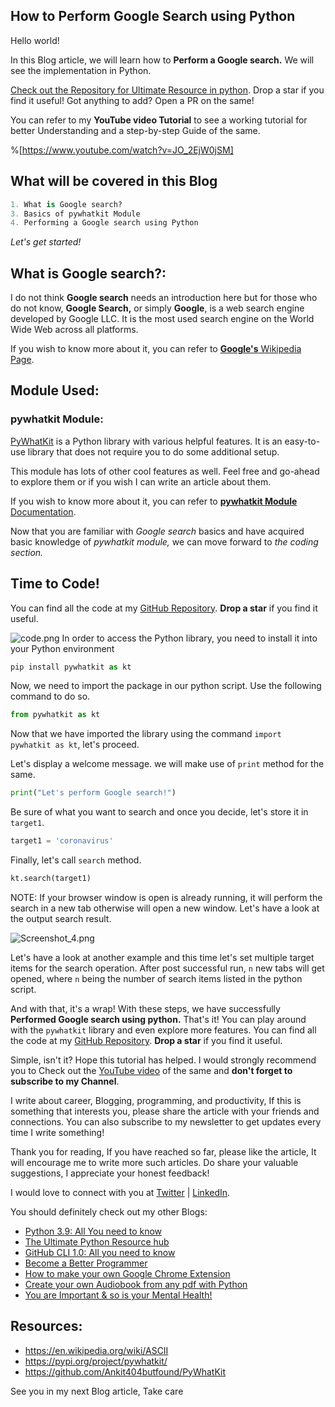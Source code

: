 ## How to Perform Google Search using Python

Hello world!

In this Blog article, we will learn how to **Perform a Google search.** We will see the implementation in Python.

[Check out the Repository for Ultimate Resource in python](https://github.com/ayushi7rawat/Ultimate-Python-Resource-Hub). Drop a star if you find it useful! Got anything to add? Open a PR on the same!

You can refer to my **YouTube video Tutorial** to see a working tutorial for better Understanding and a step-by-step Guide of the same. 

%[https://www.youtube.com/watch?v=JO_2EjW0jSM]

## What will be covered in this Blog

```python
1. What is Google search?
3. Basics of pywhatkit Module
4. Performing a Google search using Python
```

*Let's get started!*

## What is Google search?:

I do not think **Google search** needs an introduction here but for those who do not know, **Google Search,** or simply **Google**, is a web search engine developed by Google LLC. It is the most used search engine on the World Wide Web across all platforms.

If you wish to know more about it, you can refer to [**Google's** Wikipedia Page](https://en.wikipedia.org/wiki/Google). 

## Module Used:

### pywhatkit Module:

[PyWhatKit](https://pypi.org/project/pywhatkit/) is a Python library with various helpful features. It is an easy-to-use library that does not require you to do some additional setup. 

This module has lots of other cool features as well. Feel free and go-ahead to explore them or if you wish I can write an article about them.

If you wish to know more about it, you can refer to [**pywhatkit Module** Documentation](https://github.com/Ankit404butfound/PyWhatKit). 

Now that you are familiar with *Google search* basics and have acquired basic knowledge of *pywhatkit module,* we can move forward to *the coding section.*

## Time to Code!

You can find all the code at my [GitHub Repository](https://github.com/ayushi7rawat/Youtube-Projects/tree/master/Perform%20Google%20search). **Drop a star** if you find it useful.

![code.png](https://cdn.hashnode.com/res/hashnode/image/upload/v1609988982683/4zBDHb85P.png)
In order to access the Python library, you need to install it into your Python environment

```python
pip install pywhatkit as kt
```

Now, we need to import the package in our python script. Use the following command to do so.

```python
from pywhatkit as kt
```

Now that we have imported the library using the command `import pywhatkit as kt`, let's proceed. 

Let's display a welcome message. we will make use of `print` method for the same.

```python
print("Let's perform Google search!")
```

Be sure of what you want to search and once you decide, let's store it in `target1`.

```python
target1 = 'coronavirus'
```

Finally, let's call `search` method. 

```python
kt.search(target1)
```

NOTE: If your browser window is open is already running, it will perform the search in a new tab otherwise will open a new window. Let's have a look at the output search result.

![Screenshot_4.png](https://cdn.hashnode.com/res/hashnode/image/upload/v1609989009323/hJoDQSfQ-.png)

Let's have a look at another example and this time let's set multiple target items for the search operation. After post successful run, `n` new tabs will get opened, where `n` being the number of search items listed in the python script.



And with that, it's a wrap! With these steps, we have successfully **Performed Google search using python.** That's it! You can play around with the `pywhatkit` library and even explore more features. You can find all the code at my [GitHub Repository](https://github.com/ayushi7rawat/Youtube-Projects/tree/master/Perform%20Google%20search). **Drop a star** if you find it useful.

Simple, isn't it? Hope this tutorial has helped. I would strongly recommend you to Check out the [YouTube video](https://www.youtube.com/watch?v=JO_2EjW0jSM) of the same and **don't forget to subscribe to my Channel**. 

I write about career, Blogging, programming, and productivity, If this is something that interests you, please share the article with your friends and connections. You can also subscribe to my newsletter to get updates every time I write something!

Thank you for reading, If you have reached so far, please like the article, It will encourage me to write more such articles.  Do share your valuable suggestions, I appreciate your honest feedback!

I would love to connect with you at [Twitter](https://twitter.com/ayushi7rawat) | [LinkedIn](https://www.linkedin.com/in/ayushi7rawat/).


You should definitely check out my other Blogs:

- [Python 3.9: All You need to know](https://ayushirawat.com/python-39-all-you-need-to-know)
- [The Ultimate Python Resource hub](https://ayushirawat.com/the-ultimate-python-resource-hub)
- [GitHub CLI 1.0: All you need to know](https://ayushirawat.com/github-cli-10-all-you-need-to-know)
- [Become a Better Programmer](https://ayushirawat.com/become-a-better-programmer)
- [How to make your own Google Chrome Extension](https://ayushirawat.com/how-to-make-your-own-google-chrome-extension-1)
- [Create your own Audiobook from any pdf with Python](https://ayushirawat.com/create-your-own-audiobook-from-any-pdf-with-python)
- [You are Important & so is your Mental Health!](https://ayushirawat.com/you-are-important-and-so-is-your-mental-health)

## Resources:

- https://en.wikipedia.org/wiki/ASCII
- https://pypi.org/project/pywhatkit/
- https://github.com/Ankit404butfound/PyWhatKit

See you in my next Blog article, Take care
